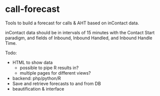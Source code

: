 # call-forecast
Tools to build a forecast for calls &amp; AHT based on inContact data.

inContact data should be in intervals of 15 minutes with the Contact Start paradigm, and fields of Inbound, Inbound Handled, and Inbound Handle Time.


Todo:
- HTML to show data
  - possible to pipe R results in?
  - multiple pages for different views?
- backend: php/python/R
- Save and retrieve forecasts to and from DB
- beautification & interface
